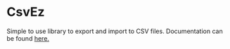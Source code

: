 # CsvEz
Simple to use library to export and import to CSV files. Documentation can be found <a href="https://github.com/EngagingGear/CsvEz/wiki">here.</a>

